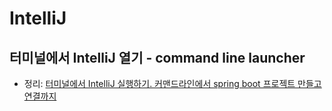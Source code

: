 # IntelliJ

## 터미널에서 IntelliJ 열기 - command line launcher
* 정리: [터미널에서 IntelliJ 실행하기. 커맨드라인에서 spring boot 프로젝트 만들고 연결까지](https://junho85.pe.kr/1448)